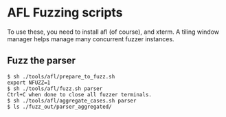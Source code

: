 # AFL Fuzzing scripts

To use these, you need to install afl (of course), and xterm. A tiling window manager helps manage
many concurrent fuzzer instances.

## Fuzz the parser
```
$ sh ./tools/afl/prepare_to_fuzz.sh
export NFUZZ=1
$ sh ./tools/afl/fuzz.sh parser
Ctrl+C when done to close all fuzzer terminals.
$ sh ./tools/afl/aggregate_cases.sh parser
$ ls ./fuzz_out/parser_aggregated/
```